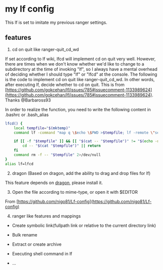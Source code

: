 # my lf config

This lf is set to imitate my previous ranger settings.

## features

1. cd on quit like ranger-quit_cd_wd

If set according to lf wiki, lfcd will implement cd on quit very well. However, there are times when we don't know whether we'd like to change to a subdirectory at the time of invoking "lf", so I always have a mental overhead of deciding whether I should type "lf" or "lfcd" at the console. The following is the code to implement cd on quit like ranger-quit_cd_wd. In other words, after executing lf, decide whether to cd on quit. This is from [https://github.com/gokcehan/lf/issues/785#issuecomment-1133989624](https://github.com/gokcehan/lf/issues/785#issuecomment-1133989624). Thanks @Barbaross93

In order to realize the function, you need to write the following content in .bashrc or .bash_alias

```bash
lfcd() {
	local tempfile="$(mktemp)"
	command lf -command "map q \$echo \$PWD >$tempfile; lf -remote \"send \$id quit\"" "$@"

	if [[ -f "$tempfile" ]] && [[ "$(cat -- "$tempfile")" != "$(echo -n $(pwd))" ]]; then
		cd -- "$(cat "$tempfile")" || return
	fi
	command rm -f -- "$tempfile" 2>/dev/null
}
alias lf=lfcd
```

2. dragon (Based on dragon, add the ability to drag and drop files for lf)

This feature depends on [dragon](https://github.com/mwh/dragon), please install it.

3. Open the file according to mime-type, or open it with $EDITOR

From [https://github.com/nigo81/Lf-config](https://github.com/nigo81/Lf-config)

4. ranger like features and mappings

* Create symbolic link(fullpath link or relative to the current directory link)

* Bulk rename

* Extract or create archive

* Executing shell command in lf

* ...
